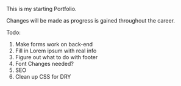 This is my starting Portfolio.

Changes will be made as progress is gained throughout the career.

Todo:

1. Make forms work on back-end
2. Fill in Lorem ipsum with real info
3. Figure out what to do with footer
4. Font Changes needed?
5. SEO
6. Clean up CSS for DRY